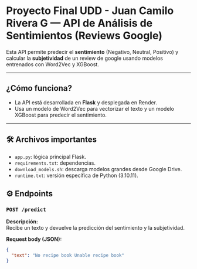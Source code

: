 # Proyecto Final UDD - Juan Camilo Rivera G — API de Análisis de Sentimientos (Reviews Google)

Esta API permite predecir el **sentimiento** (Negativo, Neutral, Positivo) y calcular la **subjetividad** de un review de google usando modelos entrenados con Word2Vec y XGBoost.

---

## ¿Cómo funciona?

- La API está desarrollada en **Flask** y desplegada en Render.
- Usa un modelo de Word2Vec para vectorizar el texto y un modelo XGBoost para predecir el sentimiento.

---
## 🛠 Archivos importantes

- `app.py`: lógica principal Flask.
- `requirements.txt`: dependencias.
- `download_models.sh`: descarga modelos grandes desde Google Drive.
- `runtime.txt`: versión específica de Python (3.10.11).

## ⚙️ Endpoints

### `POST /predict`

**Descripción:**  
Recibe un texto y devuelve la predicción del sentimiento y la subjetividad.

**Request body (JSON):**

```json
{
  "text": "No recipe book Unable recipe book"
}
